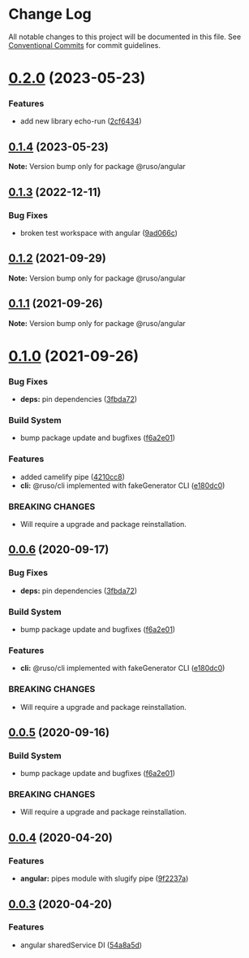 # Change Log

All notable changes to this project will be documented in this file. See [Conventional Commits](https://conventionalcommits.org) for commit guidelines.

# [0.2.0](https://github.com/ruslanguns/ruso-monorepo/compare/@ruso/angular@0.1.3...@ruso/angular@0.2.0) (2023-05-23)

### Features

- add new library echo-run ([2cf6434](https://github.com/ruslanguns/ruso-monorepo/commit/2cf6434094ccfab7b374ecd64e529a3f9fd48843))

## [0.1.4](https://github.com/ruslanguns/ruso-monorepo/compare/@ruso/angular@0.1.3...@ruso/angular@0.1.4) (2023-05-23)

**Note:** Version bump only for package @ruso/angular

## [0.1.3](https://github.com/ruslanguns/ruso-monorepo/compare/@ruso/angular@0.1.2...@ruso/angular@0.1.3) (2022-12-11)

### Bug Fixes

- broken test workspace with angular ([9ad066c](https://github.com/ruslanguns/ruso-monorepo/commit/9ad066cb3d9a6d07cedba07c6a961d23e4a94f45))

## [0.1.2](https://github.com/ruslanguns/ruso-monorepo/compare/@ruso/angular@0.1.1...@ruso/angular@0.1.2) (2021-09-29)

**Note:** Version bump only for package @ruso/angular

## [0.1.1](https://github.com/ruslanguns/ruso-monorepo/compare/@ruso/angular@0.1.0...@ruso/angular@0.1.1) (2021-09-26)

**Note:** Version bump only for package @ruso/angular

# [0.1.0](https://github.com/ruslanguns/ruso-monorepo/compare/@ruso/angular@0.0.4...@ruso/angular@0.1.0) (2021-09-26)

### Bug Fixes

- **deps:** pin dependencies ([3fbda72](https://github.com/ruslanguns/ruso-monorepo/commit/3fbda72176d5bb5c509f864e60db3c1bf542b079))

### Build System

- bump package update and bugfixes ([f6a2e01](https://github.com/ruslanguns/ruso-monorepo/commit/f6a2e01a75cf18921b6a4a5090d1f8dc473b23d9))

### Features

- added camelify pipe ([4210cc8](https://github.com/ruslanguns/ruso-monorepo/commit/4210cc8003565b3fdc2e350565b786efd636623e))
- **cli:** @ruso/cli implemented with fakeGenerator CLI ([e180dc0](https://github.com/ruslanguns/ruso-monorepo/commit/e180dc0ed20969675f43823a7a4a3ed156827368))

### BREAKING CHANGES

- Will require a upgrade and package reinstallation.

## [0.0.6](https://github.com/ruslanguns/ruso-monorepo/compare/@ruso/angular@0.0.4...@ruso/angular@0.0.6) (2020-09-17)

### Bug Fixes

- **deps:** pin dependencies ([3fbda72](https://github.com/ruslanguns/ruso-monorepo/commit/3fbda72176d5bb5c509f864e60db3c1bf542b079))

### Build System

- bump package update and bugfixes ([f6a2e01](https://github.com/ruslanguns/ruso-monorepo/commit/f6a2e01a75cf18921b6a4a5090d1f8dc473b23d9))

### Features

- **cli:** @ruso/cli implemented with fakeGenerator CLI ([e180dc0](https://github.com/ruslanguns/ruso-monorepo/commit/e180dc0ed20969675f43823a7a4a3ed156827368))

### BREAKING CHANGES

- Will require a upgrade and package reinstallation.

## [0.0.5](https://github.com/ruslanguns/ruso-monorepo/compare/@ruso/angular@0.0.4...@ruso/angular@0.0.5) (2020-09-16)

### Build System

- bump package update and bugfixes ([f6a2e01](https://github.com/ruslanguns/ruso-monorepo/commit/f6a2e01a75cf18921b6a4a5090d1f8dc473b23d9))

### BREAKING CHANGES

- Will require a upgrade and package reinstallation.

## [0.0.4](https://github.com/ruslanguns/ruso-monorepo/compare/@ruso/angular@0.0.3...@ruso/angular@0.0.4) (2020-04-20)

### Features

- **angular:** pipes module with slugify pipe ([9f2237a](https://github.com/ruslanguns/ruso-monorepo/commit/9f2237a0d75785a7b70748e492d64df97409fd97))

## [0.0.3](https://github.com/ruslanguns/ruso-monorepo/compare/@ruso/angular@0.0.1...@ruso/angular@0.0.3) (2020-04-20)

### Features

- angular sharedService DI ([54a8a5d](https://github.com/ruslanguns/ruso-monorepo/commit/54a8a5d50b092e5fa5f5ff671f2cd56017d391be))
